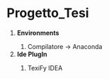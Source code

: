 # Progetto_Tesi

<ol>
<li><strong> Environments </strong></li>
    <ol>
        <li>Compilatore -> Anaconda</li>
    </ol>
<li><strong> Ide PlugIn</strong></li>
    <ol>
        <li>TexiFy IDEA</li>
    </ol>
</ol>
